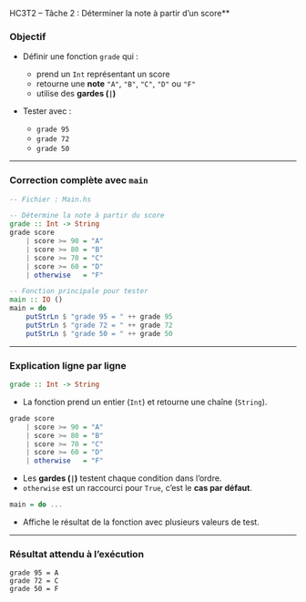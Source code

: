 HC3T2 – Tâche 2 : Déterminer la note à partir d’un score**

###  Objectif

* Définir une fonction `grade` qui :

  * prend un `Int` représentant un score
  * retourne une **note** `"A"`, `"B"`, `"C"`, `"D"` ou `"F"`
  * utilise des **gardes (`|`)**

* Tester avec :

  * `grade 95`
  * `grade 72`
  * `grade 50`

---

###  Correction complète avec `main`

```haskell
-- Fichier : Main.hs

-- Détermine la note à partir du score
grade :: Int -> String
grade score
    | score >= 90 = "A"
    | score >= 80 = "B"
    | score >= 70 = "C"
    | score >= 60 = "D"
    | otherwise   = "F"

-- Fonction principale pour tester
main :: IO ()
main = do
    putStrLn $ "grade 95 = " ++ grade 95
    putStrLn $ "grade 72 = " ++ grade 72
    putStrLn $ "grade 50 = " ++ grade 50
```

---

###  Explication ligne par ligne

```haskell
grade :: Int -> String
```

* La fonction prend un entier (`Int`) et retourne une chaîne (`String`).

```haskell
grade score
    | score >= 90 = "A"
    | score >= 80 = "B"
    | score >= 70 = "C"
    | score >= 60 = "D"
    | otherwise   = "F"
```

* Les **gardes (`|`)** testent chaque condition dans l’ordre.
* `otherwise` est un raccourci pour `True`, c’est le **cas par défaut**.

```haskell
main = do ...
```

* Affiche le résultat de la fonction avec plusieurs valeurs de test.

---

###  Résultat attendu à l’exécution

```
grade 95 = A
grade 72 = C
grade 50 = F
